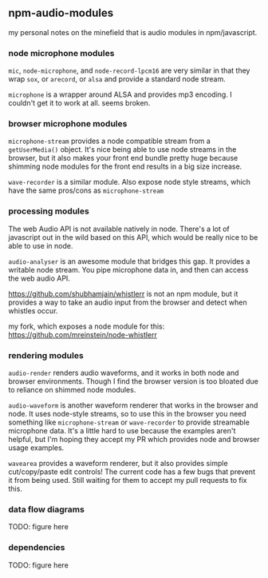 ## npm-audio-modules

my personal notes on the minefield that is audio modules in npm/javascript.


### node microphone modules
`mic`, `node-microphone`, and `node-record-lpcm16` are very similar in that they wrap `sox`, or `arecord`, or `alsa`
and provide a standard node stream.

`microphone` is a wrapper around ALSA and provides mp3 encoding.
I couldn't get it to work at all. seems broken.


### browser microphone modules

`microphone-stream` provides a node compatible stream from a `getUserMedia()` object.
It's nice being able to use node streams in the browser, but it also makes your front end bundle
pretty huge because shimming node modules for the front end results in a big size increase.

`wave-recorder` is a similar module. Also expose node style streams, which have the same pros/cons
as `microphone-stream`


### processing modules

The web Audio API is not available natively in node. There's a lot of javascript out in
the wild based on this API, which would be really nice to be able to use in node.

`audio-analyser` is an awesome module that bridges this gap. It provides a writable node 
stream. You pipe microphone data in, and then can access the web audio API.

https://github.com/shubhamjain/whistlerr is not an npm module, but it provides a way
to take an audio input from the browser and detect when whistles occur.

my fork, which exposes a node module for this: https://github.com/mreinstein/node-whistlerr


### rendering modules

`audio-render` renders audio waveforms, and it works in both node and browser environments.
Though I find the browser version is too bloated due to reliance on shimmed node modules.

`audio-waveform` is another waveform renderer that works in the browser and node.
It uses node-style streams, so to use this in the browser you need something like 
`microphone-stream` or `wave-recorder` to provide streamable microphone data.
It's a little hard to use because the examples aren't helpful, but I'm hoping they accept 
my PR which provides node and browser usage examples.

`wavearea` provides a waveform renderer, but it also provides simple cut/copy/paste edit
controls! The current code has a few bugs that prevent it from being used. Still 
waiting for them to accept my pull requests to fix this.


### data flow diagrams

 TODO: figure here

### dependencies
 
 TODO: figure here


